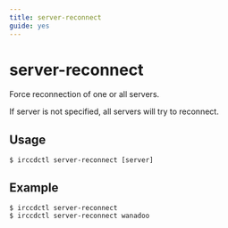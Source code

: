 ```yaml
---
title: server-reconnect
guide: yes
---
```


# server-reconnect

Force reconnection of one or all servers.

If server is not specified, all servers will try to reconnect.

## Usage

````nohighlight
$ irccdctl server-reconnect [server]
````

## Example

````nohighlight
$ irccdctl server-reconnect
$ irccdctl server-reconnect wanadoo
````
